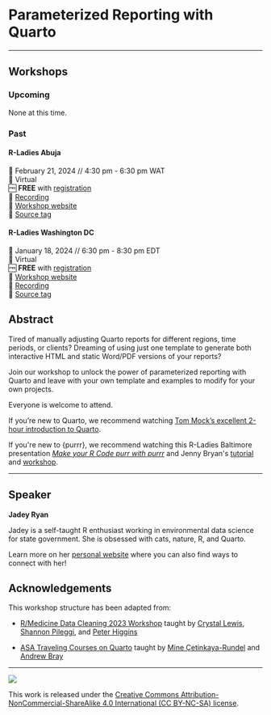 # Parameterized Reporting with Quarto

------------------------------------------------------------------------

## Workshops

### Upcoming

None at this time.

### Past

#### R-Ladies Abuja

📆 February 21, 2024 // 4:30 pm - 6:30 pm WAT  
🏨 Virtual  
🆓 **FREE** with [registration](https://www.meetup.com/rladies-abuja/events/298688371/)  
🎥 [Recording](https://youtu.be/kQn82pa04jQ?si=Ksvdp0Hdgs1crOD0)  
🏡 [Workshop website](https://jadeyryan.quarto.pub/rladies-abuja-quarto-params)  
🔖 [Source tag](https://github.com/jadeynryan/parameterized-quarto-workshop/releases/tag/rladies-abuja)

#### R-Ladies Washington DC

📆 January 18, 2024 // 6:30 pm - 8:30 pm EDT  
🏨 Virtual  
🆓 **FREE** with [registration](https://www.meetup.com/rladies-dc/events/297344107/)  
🏡 [Workshop website](https://jadeyryan.quarto.pub/rladies-dc-quarto-params/)  
🎥 [Recording](https://youtu.be/MKjz_xkMgxY)  
🔖 [Source tag](https://github.com/jadeynryan/parameterized-quarto-workshop/releases/tag/rladies-dc-workshop)

## Abstract

Tired of manually adjusting Quarto reports for different regions, time
periods, or clients? Dreaming of using just one template to generate
both interactive HTML and static Word/PDF versions of your reports?

Join our workshop to unlock the power of parameterized reporting with
Quarto and leave with your own template and examples to modify for your
own projects.

Everyone is welcome to attend. 

If you’re new to Quarto, we recommend
watching [Tom Mock’s excellent 2-hour introduction to
Quarto](https://www.youtube.com/watch?v=yvi5uXQMvu4).

If you're new to {purrr}, we recommend watching this R-Ladies Baltimore presentation [*Make your R Code purr with purrr*](https://www.youtube.com/watch?v=IewsPpjKElc) and Jenny Bryan's [tutorial](https://jennybc.github.io/purrr-tutorial/) and [workshop](https://github.com/jennybc/row-oriented-workflows).

------------------------------------------------------------------------

## Speaker

**Jadey Ryan**

Jadey is a self-taught R enthusiast working in environmental data
science for state government. She is obsessed with cats, nature, R, and
Quarto.

Learn more on her [personal website](https://jadeyryan.com) where you can also find ways to connect with her!

## Acknowledgements

This workshop structure has been adapted from:

- [R/Medicine Data Cleaning 2023 Workshop](https://shannonpileggi.github.io/rmedicine-data-cleaning-2023/) taught by [Crystal Lewis](https://cghlewis.com/), [Shannon Pileggi](https://www.pipinghotdata.com/), and [Peter Higgins](https://bookdown.org/pdr_higgins/rmrwr/)

- [ASA Traveling Courses on Quarto](https://quarto.org/docs/blog/posts/2023-12-05-asa-traveling-courses/) taught by [Mine Çetinkaya-Rundel](https://mine-cr.com/) and [Andrew Bray](https://andrewpbray.github.io/)

------------------------------------------------------------------------

![](https://licensebuttons.net/l/by-nc-sa/4.0/88x31.png)

This work is released under the [Creative Commons Attribution-NonCommercial-ShareAlike 4.0 International (CC BY-NC-SA) license](https://creativecommons.org/licenses/by-nc-sa/4.0/).
